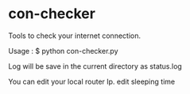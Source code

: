 con-checker
===========
Tools to check your internet connection.

Usage :
  $ python con-checker.py

Log will be save in the current directory as status.log

You can edit your local router Ip.
        edit sleeping time
